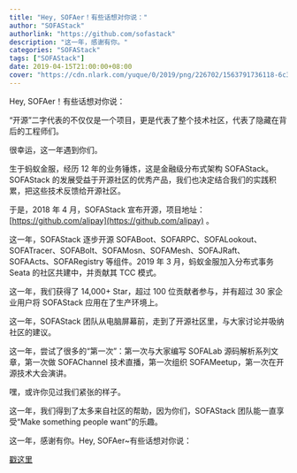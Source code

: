 ```yaml
---
title: "Hey, SOFAer！有些话想对你说："
author: "SOFAStack"
authorlink: "https://github.com/sofastack"
description: "这一年，感谢有你。"
categories: "SOFAStack"
tags: ["SOFAStack"]
date: 2019-04-15T21:00:00+08:00
cover: "https://cdn.nlark.com/yuque/0/2019/png/226702/1563791736118-6c364c51-09d7-4d31-97bd-18ac4ae601ef.png"
---
```


Hey, SOFAer！有些话想对你说：

“开源”二字代表的不仅仅是一个项目，更是代表了整个技术社区，代表了隐藏在背后的工程师们。

很幸运，这一年遇到你们。

生于蚂蚁金服，经历 12 年的业务锤炼，这是金融级分布式架构 SOFAStack。SOFAStack 的发展受益于开源社区的优秀产品，我们也决定结合我们的实践积累，把这些技术反馈给开源社区。

于是，2018 年 4 月，SOFAStack 宣布开源，项目地址：[https://github.com/alipay](https://github.com/alipay) 。

这一年，SOFAStack 逐步开源 SOFABoot、SOFARPC、SOFALookout、SOFATracer、SOFABolt、SOFAMosn、SOFAMesh、SOFAJRaft、SOFAActs、SOFARegistry 等组件。2019 年 3 月，蚂蚁金服加入分布式事务 Seata 的社区共建中，并贡献其 TCC 模式。

这一年，我们获得了 14,000+ Star，超过 100 位贡献者参与，并有超过 30 家企业用户将 SOFAStack 应用在了生产环境上。

这一年，SOFAStack 团队从电脑屏幕前，走到了开源社区里，与大家讨论并吸纳社区的建议。

这一年，尝试了很多的“第一次”：第一次与大家编写 SOFALab 源码解析系列文章，第一次做 SOFAChannel 技术直播，第一次组织 SOFAMeetup，第一次在开源技术大会演讲。

嘿，或许你见过我们紧张的样子。

这一年，我们得到了太多来自社区的帮助，因为你们，SOFAStack 团队能一直享受“Make something people want”的乐趣。

这一年，感谢有你。Hey, SOFAer~有些话想对你说：

[戳这里](https://weibo.com/tv/v/HpLgO59gr?fid=1034:4361396805117481)